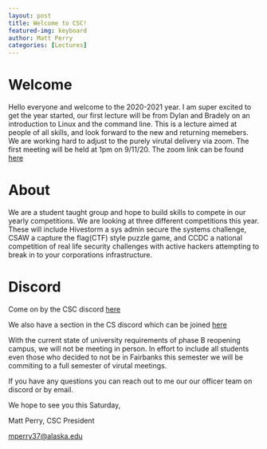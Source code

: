 ```yaml
---
layout: post
title: Welcome to CSC!
featured-img: keyboard
author: Matt Perry
categories: [Lectures]
---
```


# Welcome

Hello everyone and welcome to the 2020-2021 year.
I am super excited to get the year started, our first lecture will be from Dylan and Bradely on an introduction to Linux and the command line. This is a lecture aimed at people of all skills, and look forward to the new and returning memebers. We are working hard to adjust to the purely virutal delivery via zoom. The first meeting will be held at 1pm on 9/11/20. The zoom link can be found [here]( https://alaska.zoom.us/j/91471178163?pwd=RFNJanBpdC83TDdhWEdqeGdNYmZpdz09)

# About
We are a student taught group and hope to build skills to compete in our yearly competitions. We are looking at three different competitions this year. These will include Hivestorm a sys admin secure the systems challenge, CSAW a capture the flag(CTF) style puzzle game, and CCDC a national competition of real life security challenges with active hackers attempting to break in to your corporations infrastructure.  

# Discord

Come on by the CSC discord [here](https://discord.gg/yA8TTrJ) 

We also have a section in the CS discord which can be joined [here](https://nookbot.katlyn.dev/) 

With the current state of university requirements of phase B reopening campus, we will not be meeting in person. In effort to include all students even those who decided to not be in Fairbanks this semester we will be commiting to a full semester of virutal meetings. 

If you have any questions you can reach out to me our our officer team on discord or by email.

We hope to see you this Saturday,  

Matt Perry, CSC President

mperry37@alaska.edu

